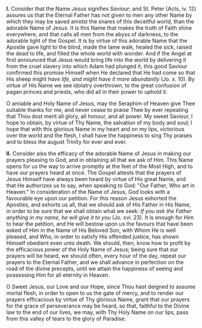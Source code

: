 
**I\.** Consider that the Name *Jesus* signifies *Saviour*; and St. Peter (Acts, iv. 12) assures us that the Eternal Father has not given to men any other Name by which they may be saved amidst the snares of this deceitful world, than the adorable Name of Jesus. It is this Name that makes the truth of Faith shine everywhere, and that calls all men from the abyss of darkness, to the adorable light of the Gospel. It is by virtue of this adorable Name that the Apostle gave light to the blind, made the lame walk, healed the sick, raised the dead to life, and filled the whole world with wonder. And if the Angel at first announced that Jesus would bring life into the world by delivering it from the cruel slavery into which Adam had plunged it, this good Saviour confirmed this promise Himself when He declared that He had come so that His sheep might *have life, and might have it more abundantly* (Jo. x. 10). By virtue of His Name we see idolatry overthrown, to the great confusion of pagan princes and priests, who did all in their power to uphold it.

O amiable and Holy Name of Jesus, may the Seraphim of Heaven give Thee suitable thanks for me, and never cease to praise Thee by ever repeating that Thou dost merit all glory, all honour, and all power. My sweet Saviour, I hope to obtain, by virtue of Thy Name, the salvation of my body and soul; I hope that with this glorious Name in my heart and on my lips, victorious over the world and the flesh, I shall have the happiness to sing Thy praises and to bless the august Trinity for ever and ever.

**II\.** Consider also the efficacy of the adorable Name of Jesus in making our prayers pleasing to God, and in obtaining all that we ask of Him. This Name opens for us the way to arrive promptly at the feet of the Most High, and to have our prayers heard at once. The Gospel attests that the prayers of Jesus Himself have always been heard by virtue of His great Name, and that He authorizes us to say, when speaking to God: \"Our Father, Who art in Heaven.\" In consideration of the Name of Jesus, God looks with a favourable eye upon our petition. For this reason Jesus exhorted the Apostles, and exhorts us all, that we should ask of His Father in His Name, in order to be sure that we shall obtain what we seek: *If you ask the Father anything in my name, he will give it to you* (Jo. xvi. 23). It is enough for Him to hear the petition, and He will bestow upon us the favours that have been asked of Him in the Name of His Beloved Son, with Whom He is well pleased, and Who, in order to satisfy His offended justice, has shown Himself obedient even unto death. We should, then, know how to profit by the efficacious power of the Holy Name of Jesus; being sure that our prayers will be heard, we should often, every hour of the day, repeat our prayers to the Eternal Father, and we shall advance in perfection on the road of the divine precepts, until we attain the happiness of seeing and possessing Him for all eternity in Heaven.

O Sweet Jesus, our Love and our Hope, since Thou hast deigned to assume mortal flesh, in order to open to us the gate of mercy, and to render our prayers efficacious by virtue of Thy glorious Name, grant that our prayers for the grace of perseverance may be heard, so that, faithful to the Divine law to the end of our lives, we may, with Thy Holy Name on our lips, pass from this valley of tears to the glory of Paradise.

